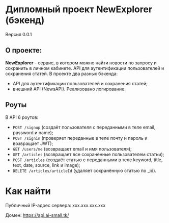 # Дипломный проект NewExplorer (бэкенд)

Версия 0.0.1

## О проекте:

**NewExplorer** - сервис, в котором можно найти новости по запросу и сохранить в личном кабинете. API для аутентификации пользователей и сохранения статей. В проекте два разных бэкенда: 
* API для аутентификации пользователей и сохранения статей;
* внешний API (NewsAPI).
Реализовано логирование. 

## Роуты

В API 6 роутов:
* `POST /signup` (создаёт пользователя с переданными в теле email, password и name);
* `POST /signin` (проверяет переданные в теле почту и пароль и возвращает JWT);
* `GET /users/me` (возвращает email и имя пользователя);
* `GET /articles` (возвращает все сохранённые пользователем статьи);
* `POST /articles` (создаёт статью с переданными в теле keyword, title, text, date, source, link и image);
* `DELETE /articles/articleId` (удаляет сохранённую статью  по _id).

# Как найти

Публичный IP-адрес сервера: xxx.xxx.xxx.xxx

Домен: https://api.ai-small.tk/ 
